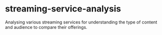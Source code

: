 # streaming-service-analysis
Analysing various streaming services for understanding the type of content and audience to compare their offerings. 
